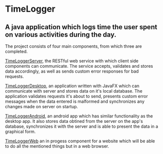 # TimeLogger
A java application which logs time the user spent on various activities during the day.
--

The project consists of four main components, from which three are completed. 

[TimeLoggerServer](https://github.com/mprtcz/TimeLogger/tree/master/time-logger-server), the RESTful web service with which client side components can communicate. The service accepts, validates and stores data accordingly, as well as sends custom error responses for bad requests.

[TimeLoggerDesktop](https://github.com/mprtcz/TimeLogger/tree/master/time-logger-desktop), an application written with JavaFX which can communicate with server and stores data on it's local database. The application validates requests it's about to send, presents custom error messages when the data entered is malformed and synchronizes any changes made on server on startup. 

[TimeLoggerAndroid](https://github.com/mprtcz/TimeLogger/tree/master/time-logger-android), an android app which has similar functionality as the desktop app. It also stores data obtined from the server on the app's database, synchronizes it with the server and is able to present the data in a graphical form.

[TimeLoggerWeb](https://github.com/mprtcz/TimeLogger/tree/master/time-logger-web) an in progess component for a website which will be able to do all the mentioned things but in a web browser.
